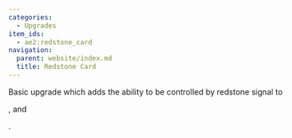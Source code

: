 ```yaml
---
categories:
  - Upgrades
item_ids:
  - ae2:redstone_card
navigation:
  parent: website/index.md
  title: Redstone Card
---
```


Basic upgrade which adds the ability to be controlled by redstone signal to

<ItemLink id="import_bus" />, <ItemLink id="export_bus" /> and <ItemLink id="io_port" />

.

<RecipeFor id="redstone_card" />
